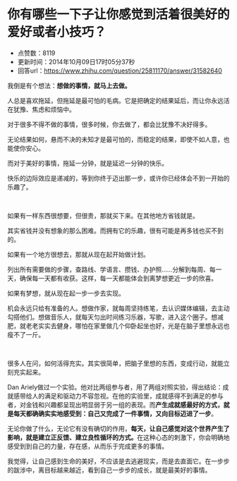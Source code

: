 # 你有哪些一下子让你感觉到活着很美好的爱好或者小技巧？
- 点赞数：8119
- 更新时间：2014年10月09日17时05分37秒
- 回答url：https://www.zhihu.com/question/25811170/answer/31582640
<body>
 <p data-pid="3hV3nGNf">我倒是有个想法：<b>想做的事情，就马上去做。</b></p>
 <p data-pid="K5evcIWH">人总是喜欢拖延，但拖延是最可怕的毛病。它是把确定的结果延后，而让你永远活在犹豫、焦虑和烦恼中。</p>
 <p data-pid="fjsxmV81">对于很多不得不做的事情，很多时候，你去做了，都会比犹豫不决好得多。</p>
 <p data-pid="2WFFZLOX">无论结果如何，悬而不决的未知才是最可怕的，而稳定的结果，即使不如人意，也能使你安心。</p>
 <p data-pid="GiMo0cFS">而对于美好的事情，拖延一分钟，就是延迟一分钟的快乐。</p>
 <p data-pid="A1tWko49">快乐的边际效应是递减的，等到你终于迈出那一步，或许你已经体会不到一开始的乐趣了。</p>
 <br>
 <p data-pid="ICpykT5W">如果有一样东西很想要，但很贵，那就买下来。在其他地方省钱就是。</p>
 <p data-pid="U6RrerBq">其实省钱并没有想象的那么困难。而拥有它的乐趣，很有可能是再多钱也买不到的。</p>
 <p data-pid="UID_Rksq">如果有一个地方很想去，那就从现在起开始做计划。</p>
 <p data-pid="HQ87nqpp">列出所有需要做的步骤，查路线、学语言、攒钱、办护照……分解到每周、每一天，确保每一天都有收获。这样，每一天都能体会到离梦想更近一步的欣喜。</p>
 <p data-pid="N9UI4aKy">如果有梦想，就从现在起一步一步去实现。</p>
 <p data-pid="vi5famaF">机会永远只给有准备的人。想做作家，就每周坚持练笔，去认识媒体编辑，去主动勾搭他们。想做音乐人，就每天匀出时间练习乐器，写歌，进入这个圈子。想减肥，就老老实实去健身，哪怕在家里做几个仰卧起坐也好，光是在脑子里想永远也瘦不了一斤。</p>
 <br>
 <p data-pid="lVV5QdDE">很多人在问，如何活得充实。其实很简单，把脑子里想的东西，变成行动，就能立刻充实起来。</p>
 <p data-pid="sm1SXRZR">Dan Ariely做过一个实验。他对比两组参与者，用了两组对照实验，得出结论：成就感带给人的满足和驱动力不容忽视。在他的实验里，成就感得不到满足的参与者，对金钱和兴趣都呈现出明显弱于另一组的表现。而<b>产生成就感最好的方式，就是每天都确确实实地感受到：自己又完成了一件事情，又向目标迈进了一步</b>。</p>
 <p data-pid="ISbmhMtJ">无论你做了什么，无论它有没有确切的作用，<b>每天，让自己感觉对这个世界产生了影响，就是建立正反馈、建立良性循环的方式。</b>在这种心态的刺激下，你会明确地感受到到自己的力量，存在感，从而乐于完成更多的事情。</p>
 <p data-pid="LxETmLZ1">我觉得，让自己感到生命的美好，不应该是去逃避现实，而是去直面它。在一步步的跋涉中，离目标越来越近，看到自己一步步的成长，就是最美好的事情。</p>
</body>